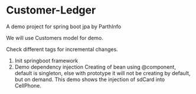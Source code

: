 # Customer-Ledger
A demo project for spring boot jpa by ParthInfo

We will use Customers model for demo.

Check different tags for incremental changes.

1. Init springboot framework
2. Demo dependency injection
   Creating of bean using @component, default is singleton, else with prototype it will not be creating by default, but on demand. This demo shows the injection of sdCard into CellPhone.

